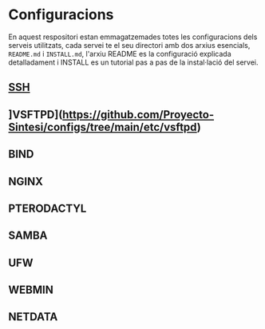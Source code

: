# Configuracions
En aquest respositori estan emmagatzemades totes les configuracions dels serveis utilitzats, cada servei te el seu directori amb dos arxius esencials, `README.md` i `INSTALL.md`, l'arxiu README es la configuració explicada detalladament i INSTALL es un tutorial pas a pas de la instal·lació del servei.

## [SSH](https://github.com/Proyecto-Sintesi/configs/tree/main/home/alex/.ssh)
## ]VSFTPD](https://github.com/Proyecto-Sintesi/configs/tree/main/etc/vsftpd)
## BIND
## NGINX
## PTERODACTYL
## SAMBA
## UFW
## WEBMIN
## NETDATA
